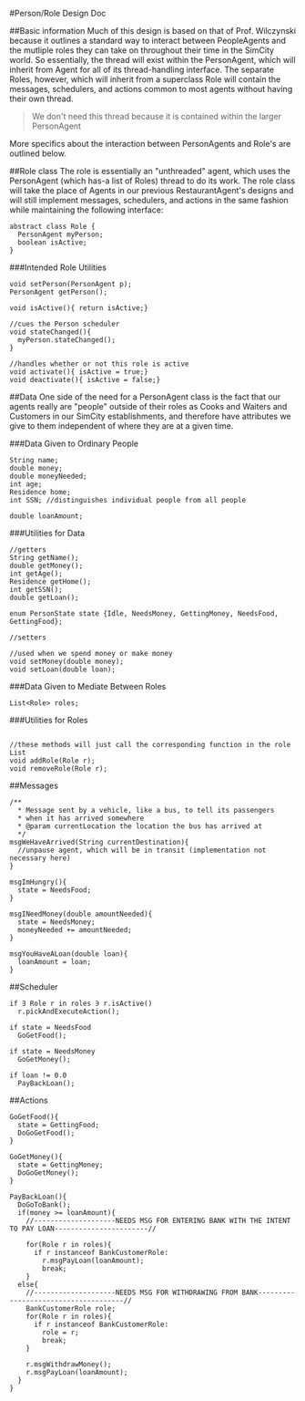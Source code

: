 #Person/Role Design Doc

##Basic information
Much of this design is based on that of Prof. Wilczynski because it outlines a standard way to interact between PeopleAgents and the mutliple roles they can take on throughout their time in the SimCity world. So essentially, the thread will exist within the PersonAgent, which will inherit from Agent for all of its thread-handling interface. The separate Roles, however, which will inherit from a superclass Role will contain the messages, schedulers, and actions common to most agents without having their own thread. 
> We don't need this thread because it is contained within the larger PersonAgent

More specifics about the interaction between PersonAgents and Role's are outlined below.

##Role class
The role is essentially an "unthreaded" agent, which uses the PersonAgent (which has-a list of Roles) thread to do its work. The role class will take the place of Agents in our previous RestaurantAgent's designs and will still implement messages, schedulers, and actions in the same fashion while maintaining the following interface:

```
abstract class Role {
  PersonAgent myPerson;
  boolean isActive;
}
```

###Intended Role Utilities
```
void setPerson(PersonAgent p);
PersonAgent getPerson();

void isActive(){ return isActive;}

//cues the Person scheduler
void stateChanged(){
  myPerson.stateChanged();
}

//handles whether or not this role is active
void activate(){ isActive = true;}
void deactivate(){ isActive = false;}
```

##Data
One side of the need for a PersonAgent class is the fact that our agents really are "people" outside of their roles as Cooks and Waiters and Customers in our SimCity establishments, and therefore have attributes we give to them independent of where they are at a given time.

###Data Given to Ordinary People
```
String name;
double money;
double moneyNeeded;
int age;
Residence home;
int SSN; //distinguishes individual people from all people

double loanAmount;
```

###Utilities for Data
```
//getters
String getName();
double getMoney();
int getAge();
Residence getHome();
int getSSN();
double getLoan();

enum PersonState state {Idle, NeedsMoney, GettingMoney, NeedsFood, GettingFood};

//setters

//used when we spend money or make money
void setMoney(double money);
void setLoan(double loan);
```

###Data Given to Mediate Between Roles
```
List<Role> roles;
```

###Utilities for Roles
```

//these methods will just call the corresponding function in the role List
void addRole(Role r);
void removeRole(Role r);
```

##Messages
```
/**
  * Message sent by a vehicle, like a bus, to tell its passengers
  * when it has arrived somewhere
  * @param currentLocation the location the bus has arrived at
  */
msgWeHaveArrived(String currentDestination){
  //unpause agent, which will be in transit (implementation not necessary here)
}

msgImHungry(){
  state = NeedsFood;
}

msgINeedMoney(double amountNeeded){
  state = NeedsMoney;
  moneyNeeded += amountNeeded;
}

msgYouHaveALoan(double loan){
  loanAmount = loan;
}
```

##Scheduler
```
if ∃ Role r in roles ∋ r.isActive()
  r.pickAndExecuteAction();
  
if state = NeedsFood
  GoGetFood();
  
if state = NeedsMoney
  GoGetMoney();
  
if loan != 0.0
  PayBackLoan();
```

##Actions
```
GoGetFood(){
  state = GettingFood;
  DoGoGetFood();
}

GoGetMoney(){
  state = GettingMoney;
  DoGoGetMoney();
}

PayBackLoan(){
  DoGoToBank();
  if(money >= loanAmount){
    //--------------------NEEDS MSG FOR ENTERING BANK WITH THE INTENT TO PAY LOAN-----------------------//
    
    for(Role r in roles){
      if r instanceof BankCustomerRole:
        r.msgPayLoan(loanAmount);
        break;
    }
  else{
    //--------------------NEEDS MSG FOR WITHDRAWING FROM BANK-------------------------------------//
    BankCustomerRole role;
    for(Role r in roles){
      if r instanceof BankCustomerRole:
        role = r;
        break;
    }
    
    r.msgWithdrawMoney();
    r.msgPayLoan(loanAmount);
  }
}
```

